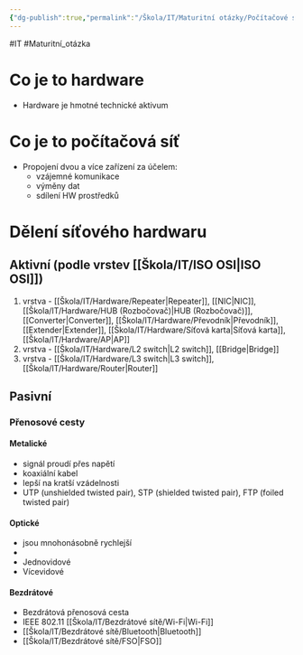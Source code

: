 ```yaml
---
{"dg-publish":true,"permalink":"/Škola/IT/Maturitní otázky/Počítačové sítě a kybernetika/Hardware počítačových sítí/","created":"2023-12-14T18:39:33.589+01:00","updated":"2024-05-15T13:07:14.567+02:00"}
---
```


#IT #Maturitní_otázka
# Co je to hardware
- Hardware je hmotné technické aktivum
# Co je to počítačová síť

<div class="transclusion internal-embed is-loaded"><div class="markdown-embed">



- Propojení dvou a více zařízení za účelem:
	- vzájemné komunikace
	- výměny dat 
	- sdílení HW prostředků

</div></div>

# Dělení síťového hardwaru
## Aktivní (podle vrstev [[Škola/IT/ISO OSI\|ISO OSI]])
1. vrstva - [[Škola/IT/Hardware/Repeater\|Repeater]], [[NIC\|NIC]], [[Škola/IT/Hardware/HUB (Rozbočovač)\|HUB (Rozbočovač)]], [[Converter\|Converter]], [[Škola/IT/Hardware/Převodník\|Převodník]], [[Extender\|Extender]], [[Škola/IT/Hardware/Síťová karta\|Síťová karta]], [[Škola/IT/Hardware/AP\|AP]]
2. vrstva - [[Škola/IT/Hardware/L2 switch\|L2 switch]], [[Bridge\|Bridge]]
3. vrstva - [[Škola/IT/Hardware/L3 switch\|L3 switch]], [[Škola/IT/Hardware/Router\|Router]]
## Pasivní
### Přenosové cesty
#### Metalické
- signál proudí přes napětí
- koaxiální kabel
- lepší na kratší vzádelnosti
- UTP (unshielded twisted pair), STP (shielded twisted pair), FTP (foiled twisted pair)
#### Optické
- jsou mnohonásobně rychlejší
- 
- Jednovidové
- Vícevidové
#### Bezdrátové
- Bezdrátová přenosová cesta
- IEEE 802.11 [[Škola/IT/Bezdrátové sítě/Wi-Fi\|Wi-Fi]]
- [[Škola/IT/Bezdrátové sítě/Bluetooth\|Bluetooth]]
- [[Škola/IT/Bezdrátové sítě/FSO\|FSO]]